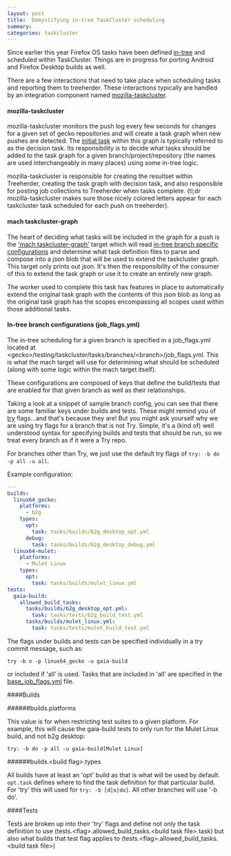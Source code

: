 ```yaml
---
layout: post
title:  Demystifying in-tree TaskCluster scheduling
summary:
categories: taskcluster
---
```


Since earlier this year Firefox OS tasks have been defined
[in-tree](https://dxr.mozilla.org/mozilla-central/source/testing/taskcluster/tasks)
and scheduled within TaskCluster.  Things are in progress for porting Android and Firefox Desktop
builds as well.

There are a few interactions that need to take place when scheduling tasks and reporting
them to treeherder.  These interactions typically are handled by an integration component
named [mozilla-taskcluster](https://github.com/taskcluster/mozilla-taskcluster).

#### mozilla-taskcluster

mozilla-taskcluster monitors the push log every few seconds for changes for a given set
of gecko repositories and will create a task graph when new pushes are detected.  The [initial
task](https://dxr.mozilla.org/mozilla-central/source/testing/taskcluster/tasks/decision/branch.yml)
within this graph is typically referred to as the decision task. Its
responsibility is to decide what tasks should be added to the task graph for a given
branch/project/repository (the names are used interchangeably in many places) using some
in-tree logic.

mozilla-taskcluster is responsible for creating the resultset within Treeherder,
creating the task graph with decision task, and also responsible for posting job collections
to Treeherder when tasks complete. (tl;dr mozilla-taskcluster makes sure those nicely
colored letters appear for each taskcluster task scheduled for each push on treeherder).

#### mach taskcluster-graph

The heart of deciding what tasks will be included in the graph for a push is the ['mach taskcluster-graph'](https://dxr.mozilla.org/mozilla-central/source/testing/taskcluster/mach_commands.py#206)
target which will read [in-tree branch specific configurations](https://dxr.mozilla.org/mozilla-central/source/testing/taskcluster/tasks/branches)
and determine what task definition files to parse and compose into a json blob that will be used
to extend the taskcluster graph.  This target only prints out json.  It's then the responsibility of
the consumer of this to extend the task graph or use it to create an entirely new graph.

The worker used to complete this task has features in place to automatically extend the original task
graph with the contents of this json blob as long as the original task graph has the scopes
encompassing all scopes used within those additional tasks.

#### In-tree branch configurations (job_flags.yml)

The in-tree scheduling for a given branch is specified in a job\_flags.yml located at
\<gecko\>/testing/taskcluster/tasks/branches/\<branch\>/job\_flags.yml. This is what
the mach target will use for determining what should be scheduled (along with some
logic within the mach target itself).

These configurations are composed of keys that define the build/tests that are
enabled for that given branch as well as their relationships.

Taking a look at a snippet of sample branch config, you can see that there are some familiar
keys under builds and tests.  These might remind you of [try](https://wiki.mozilla.org/Build:TryChooser)
flags...and that's because they are!  But you might ask yourself why we are using try
flags for a branch that is not Try.  Simple, it's a (kind of) well understood syntax for specifying
builds and tests that should be run, so we treat every branch as if it were a Try repo.

For branches other than Try, we just use the default try flags of `try: -b do -p all -u all`.

Example configuration:

```yaml
---
builds:
  linux64_gecko:
    platforms:
      - b2g
    types:
      opt:
        task: tasks/builds/b2g_desktop_opt.yml
      debug:
        task: tasks/builds/b2g_desktop_debug.yml
  linux64-mulet:
    platforms:
      - Mulet Linux
    types:
      opt:
        task: tasks/builds/mulet_linux.yml
tests:
  gaia-build:
    allowed_build_tasks:
      tasks/builds/b2g_desktop_opt.yml:
        task: tasks/tests/b2g_build_test.yml
      tasks/builds/mulet_linux.yml:
        task: tasks/tests/mulet_build_test.yml
```

The flags under builds and tests can be specified individually in a try commit message,
such as:

```
try -b o -p linux64_gecko -u gaia-build
```
or included if 'all' is used. Tasks that
are included in 'all' are specified in the [base\_job\_flags.yml](https://dxr.mozilla.org/mozilla-central/source/testing/taskcluster/tasks/branches/base_job_flags.yml)
file.

####Builds

######builds.platforms

This value is for when restricting test suites to a given platform.  For example,
this will cause the gaia-build tests to only run for the Mulet Linux build, and not b2g desktop:

```
try: -b do -p all -u gaia-build[Mulet Linux]
```

######builds.\<build flag\>.types

All builds have at least an 'opt' build as that is what will be used by default. `opt.task`
defines where to find the task definition for that particular build. For 'try' this
will used for `try: -b [d|o|do]`. All other branches will use '-b do'.

####Tests

Tests are broken up into their 'try' flags and define not only the task definition to use
(tests.\<flag\>.allowed\_build\_tasks.\<build task file\>.task) but also what builds
that test flag applies to (tests.\<flag\>.allowed\_build\_tasks.\<build task file\>)
